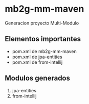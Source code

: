 # mb2g-mm-maven
Generacion proyecto Multi-Modulo

## Elementos importantes
- pom.xml de mb2g-mm-maven
- pom.xml de jpa-entities
- pom.xml de from-intellij

## Modulos generados
1. jpa-entities
2. from-intellij
